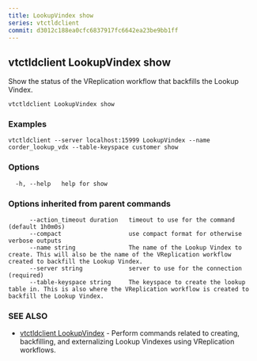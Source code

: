 ```yaml
---
title: LookupVindex show
series: vtctldclient
commit: d3012c188ea0cfc6837917fc6642ea23be9bb1ff
---
```

## vtctldclient LookupVindex show

Show the status of the VReplication workflow that backfills the Lookup Vindex.

```
vtctldclient LookupVindex show
```

### Examples

```
vtctldclient --server localhost:15999 LookupVindex --name corder_lookup_vdx --table-keyspace customer show
```

### Options

```
  -h, --help   help for show
```

### Options inherited from parent commands

```
      --action_timeout duration   timeout to use for the command (default 1h0m0s)
      --compact                   use compact format for otherwise verbose outputs
      --name string               The name of the Lookup Vindex to create. This will also be the name of the VReplication workflow created to backfill the Lookup Vindex.
      --server string             server to use for the connection (required)
      --table-keyspace string     The keyspace to create the lookup table in. This is also where the VReplication workflow is created to backfill the Lookup Vindex.
```

### SEE ALSO

* [vtctldclient LookupVindex](./vtctldclient_lookupvindex/)	 - Perform commands related to creating, backfilling, and externalizing Lookup Vindexes using VReplication workflows.

